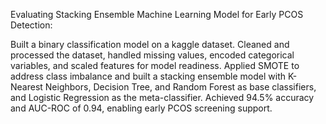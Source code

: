 Evaluating Stacking Ensemble Machine Learning Model for Early PCOS Detection:

Built a binary classification model on a kaggle dataset. Cleaned and processed the dataset, handled missing values, encoded categorical variables, and scaled features for model readiness.
Applied SMOTE to address class imbalance and built a stacking ensemble model with K-Nearest Neighbors, Decision Tree, and Random Forest as base classifiers, and Logistic Regression as the meta-classifier.
Achieved 94.5% accuracy and AUC-ROC of 0.94, enabling early PCOS screening support.
